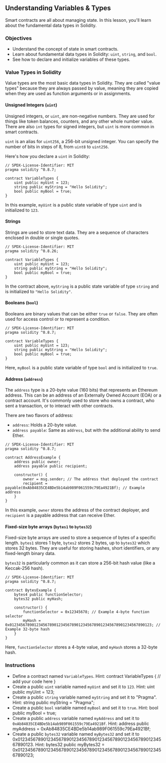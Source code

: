 ## Understanding Variables & Types

Smart contracts are all about managing state. In this lesson, you'll learn about the fundamental data types in Solidity.

### Objectives
* Understand the concept of state in smart contracts.
* Learn about fundamental data types in Solidity: `uint`, `string`, and `bool`.
* See how to declare and initialize variables of these types.

### Value Types in Solidity

Value types are the most basic data types in Solidity. They are called "value types" because they are always passed by value, meaning they are copied when they are used as function arguments or in assignments.

#### Unsigned Integers (`uint`)

Unsigned integers, or `uint`, are non-negative numbers. They are used for things like token balances, counters, and any other whole number value. There are also `int` types for signed integers, but `uint` is more common in smart contracts.

`uint` is an alias for `uint256`, a 256-bit unsigned integer. You can specify the number of bits in steps of 8, from `uint8` to `uint256`.

Here's how you declare a `uint` in Solidity:

```solidity
// SPDX-License-Identifier: MIT
pragma solidity ^0.8.7;

contract VariableTypes {
    uint public myUint = 123;
    string public myString = "Hello Solidity";
    bool public myBool = true;
}
```

In this example, `myUint` is a public state variable of type `uint` and is initialized to `123`.

#### Strings

Strings are used to store text data. They are a sequence of characters enclosed in double or single quotes.

```solidity
// SPDX-License-Identifier: MIT
pragma solidity ^0.8.26;

contract VariableTypes {
    uint public myUint = 123;
    string public myString = "Hello Solidity";
    bool public myBool = true;
}
```

In the contract above, `myString` is a public state variable of type `string` and is initialized to `"Hello Solidity"`.

#### Booleans (`bool`)

Booleans are binary values that can be either `true` or `false`. They are often used for access control or to represent a condition.

```solidity
// SPDX-License-Identifier: MIT
pragma solidity ^0.8.7;

contract VariableTypes {
    uint public myUint = 123;
    string public myString = "Hello Solidity";
    bool public myBool = true;
}
```

Here, `myBool` is a public state variable of type `bool` and is initialized to `true`.

#### Address (`address`)

The `address` type is a 20-byte value (160 bits) that represents an Ethereum address. This can be an address of an Externally Owned Account (EOA) or a contract account. It's commonly used to store who owns a contract, who sent a transaction, or to interact with other contracts.

There are two flavors of address:
*   `address`: Holds a 20-byte value.
*   `address payable`: Same as `address`, but with the additional ability to send Ether.

```solidity
// SPDX-License-Identifier: MIT
pragma solidity ^0.8.7;

contract AddressExample {
    address public owner;
    address payable public recipient;

    constructor() {
        owner = msg.sender; // The address that deployed the contract
        recipient = payable(0xAb84835CE4BDe5b14ab989F061559c79Ea4921Bf); // Example address
    }
}
```
In this example, `owner` stores the address of the contract deployer, and `recipient` is a payable address that can receive Ether.

#### Fixed-size byte arrays (`bytes1` to `bytes32`)

Fixed-size byte arrays are used to store a sequence of bytes of a specific length. `bytes1` stores 1 byte, `bytes2` stores 2 bytes, up to `bytes32` which stores 32 bytes. They are useful for storing hashes, short identifiers, or any fixed-length binary data.

`bytes32` is particularly common as it can store a 256-bit hash value (like a Keccak-256 hash).

```solidity
// SPDX-License-Identifier: MIT
pragma solidity ^0.8.7;

contract BytesExample {
    bytes4 public functionSelector;
    bytes32 public myHash;

    constructor() {
        functionSelector = 0x12345678; // Example 4-byte function selector
        myHash = 0x0123456789012345678901234567890123456789012345678901234567890123; // Example 32-byte hash
    }
}
```
Here, `functionSelector` stores a 4-byte value, and `myHash` stores a 32-byte hash.

### Instructions

-   Define a contract named `VariableTypes`.
    Hint: contract VariableTypes {
    // add your code here
}
-   Create a public `uint` variable named `myUint` and set it to `123`.
    Hint: uint public myUint = 123;
-   Create a public `string` variable named `myString` and set it to "Pragma".
    Hint: string public myString = "Pragma";
-   Create a public `bool` variable named `myBool` and set it to `true`.
    Hint: bool public myBool = true;
-   Create a public `address` variable named `myAddress` and set it to `0xAb84835CE4BDe5b14ab989F061559c79Ea4921Bf`.
    Hint: address public myAddress = 0xAb84835CE4BDe5b14ab989F061559c79Ea4921Bf;
-   Create a public `bytes32` variable named `myBytes32` and set it to 0x0123456789012345678901234567890123456789012345678901234567890123.
    Hint: bytes32 public myBytes32 = 0x0123456789012345678901234567890123456789012345678901234567890123;
